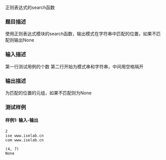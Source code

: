 正则表达式的search函数

### 题目描述
使用正则表达式模块的search函数，输出模式在字符串中匹配的位置，如果不匹配则输出None


### 输入描述
第一行测试用例的个数
第二行开始为模式串和字符串，中间用空格隔开


### 输出描述

为匹配的位置的元组，如果不匹配则为None

### 测试样例

#### 样例1: 输入-输出

```
2
ise www.iselab.cn
com www.iselab.cn
```

```
(4, 7)
None
```


